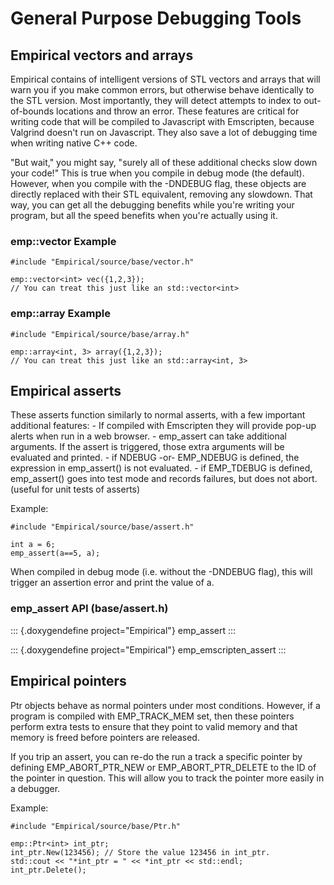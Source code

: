 General Purpose Debugging Tools
===============================

Empirical vectors and arrays
----------------------------

Empirical contains of intelligent versions of STL vectors and arrays
that will warn you if you make common errors, but otherwise behave
identically to the STL version. Most importantly, they will detect
attempts to index to out-of-bounds locations and throw an error. These
features are critical for writing code that will be compiled to
Javascript with Emscripten, because Valgrind doesn\'t run on Javascript.
They also save a lot of debugging time when writing native C++ code.

\"But wait,\" you might say, \"surely all of these additional checks
slow down your code!\" This is true when you compile in debug mode (the
default). However, when you compile with the -DNDEBUG flag, these
objects are directly replaced with their STL equivalent, removing any
slowdown. That way, you can get all the debugging benefits while you\'re
writing your program, but all the speed benefits when you\'re actually
using it.

### emp::vector Example

``` {.c++}
#include "Empirical/source/base/vector.h"

emp::vector<int> vec({1,2,3});
// You can treat this just like an std::vector<int>
```

### emp::array Example

``` {.c++}
#include "Empirical/source/base/array.h"

emp::array<int, 3> array({1,2,3});
// You can treat this just like an std::array<int, 3>
```

Empirical asserts
-----------------

These asserts function similarly to normal asserts, with a few important
additional features: - If compiled with Emscripten they will provide
pop-up alerts when run in a web browser. - emp\_assert can take
additional arguments. If the assert is triggered, those extra arguments
will be evaluated and printed. - if NDEBUG -or- EMP\_NDEBUG is defined,
the expression in emp\_assert() is not evaluated. - if EMP\_TDEBUG is
defined, emp\_assert() goes into test mode and records failures, but
does not abort. (useful for unit tests of asserts)

Example:

``` {.c++}
#include "Empirical/source/base/assert.h"

int a = 6;
emp_assert(a==5, a);
```

When compiled in debug mode (i.e. without the -DNDEBUG flag), this will
trigger an assertion error and print the value of a.

### emp\_assert API (base/assert.h)

::: {.doxygendefine project="Empirical"}
emp\_assert
:::

::: {.doxygendefine project="Empirical"}
emp\_emscripten\_assert
:::

Empirical pointers
------------------

Ptr objects behave as normal pointers under most conditions. However, if
a program is compiled with EMP\_TRACK\_MEM set, then these pointers
perform extra tests to ensure that they point to valid memory and that
memory is freed before pointers are released.

If you trip an assert, you can re-do the run a track a specific pointer
by defining EMP\_ABORT\_PTR\_NEW or EMP\_ABORT\_PTR\_DELETE to the ID of
the pointer in question. This will allow you to track the pointer more
easily in a debugger.

Example:

``` {.c++}
#include "Empirical/source/base/Ptr.h"

emp::Ptr<int> int_ptr;
int_ptr.New(123456); // Store the value 123456 in int_ptr.
std::cout << "*int_ptr = " << *int_ptr << std::endl;
int_ptr.Delete();
```
